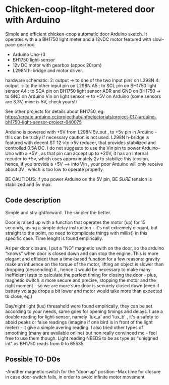 # Chicken-coop-litght-metered door with Arduino

Simple and efficient chicken-coop automatic door Arduino sketch. It operates with a a BH1750 light meter and a 12vDC motor featured with slow-pace gearbox.
- Arduino Uno-r3
- BH1750 light-sensor
- 12v DC motor with gearbox (appox 20rpm)
- L298N h-bridge and motor driver.

hardware schematic:
2: output -> to one of the two input pins on L298N 
4: output -> to the other input pin on L298N
A5 : to SCL pin on BH1750 light sensor
A4 : to SDA pin on BH1750 light sensor
ADR and GND on BH1750 -> to GND on Arduino
Vin on light sensor -> to +5V on Arduino (some sensors are 3.3V, mine is 5V, check yours!)

See other projects for details about BH1750, eg: https://create.arduino.cc/projecthub/infoelectorials/project-017-arduino-bh1750-light-sensor-project-640075 

Arduino is powered with +5V from L298N 5v_out , to +5v pin in Arduino - this can be tricky if necessary caution is not used. 
L298N h-bridge is featured with decent ST 12->to->5v reducer, that provides stabilized and controlled 0.5A DC.
I do not suggesto to use the Vin pin to power Arduino-Uno with a +5V , as that pin can accept up to +20V, it has an internal recuder to +5v, which uses approximately 2v to stabilize this tension, hence, if you provide a +5V --> into Vin , your poor Arduino will only receive about 3V , which is too low to operate properly. 

BE CAUTIOUS: if you power Arduino on the 5V pin, BE *SURE* tension is stabilized and 5v max.

## Code description ##
Simple and straightforward. The simpler the better.

Door is raised up with a function that operates the motor (up) for 15 seconds, using a simple delay instruction - it's not extremely elegant, but straight to the point, no need to complicate things with millis() in this specific case. Time lenght is found empirically. 

As per door closure, I put a "NO" magnetic swith on the door, so the arduino "knows" when door is closed down and can stop the engine. This is more elegant and efficient than a time-based function for a few reasons: gravity make an influence on the torque of the motor, lifting an object is slower than dropping (descending) it , hence it would be necessary to make many inefficient tests to calculate the perfect timing for closing the door - plus, magnetic switch is more secure and precise, stopping the motor and the right moment - so we are more sure door is securely closed down (even if battery voltage drops a bit lower and motor would take more than expected to close, eg.)

Day/night light (lux) threashold were found empirically, they can be set according to your needs, same goes for opening timings and delays.
I use a double reading for light-sensor, namely 'lux_a' and 'lux_b' , it's a safety to aboid peaks or false readings (imagine if one bird is in front of the light meter) - it give a simple avering reading. I also tried other types of smoothing (many are available online) but non really convinced me - feel free to use them though.
Light reading NEEDS to be as type as "unisgned int" as BH1750 reads from 0 to 65535. 

## Possible TO-DOs ##
-Another magnetic-switch for the "door-up" position
-Max time for closure in case door-switch fails, in order to avoid infinite motor movement.

